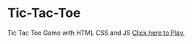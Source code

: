 # Tic-Tac-Toe
Tic Tac Toe Game with HTML CSS and JS
<a href="https://vishalstictactoe.netlify.app/">Click here to Play.</a>
